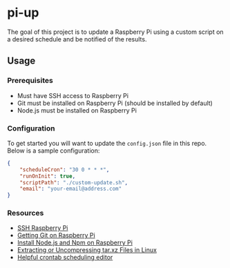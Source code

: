 # pi-up
The goal of this project is to update a Raspberry Pi using a custom script on a desired schedule and be notified of the results.

## Usage

### Prerequisites
- Must have SSH access to Raspberry Pi
- Git must be installed on Raspberry Pi (should be installed by default)
- Node.js must be installed on Raspberry Pi

### Configuration
To get started you will want to update the `config.json` file in this repo. Below is a sample configuration:
```json
{
    "scheduleCron": "30 0 * * *",
    "runOnInit": true,
    "scriptPath": "./custom-update.sh",
    "email": "your-email@address.com"
}
```

### Resources
- [SSH Raspberry Pi](https://www.raspberrypi.org/documentation/remote-access/ssh/)
- [Getting Git on Raspberry Pi](https://projects.raspberrypi.org/en/projects/getting-started-with-git/4)
- [Install Node.js and Npm on Raspberry Pi](https://www.instructables.com/id/Install-Nodejs-and-Npm-on-Raspberry-Pi/)
- [Extracting or Uncompressing tar.xz Files in Linux](https://scottlinux.com/2014/01/07/extracting-or-uncompressing-tar-xz-files-in-linux/)
- [Helpful crontab scheduling editor](https://crontab.guru/)